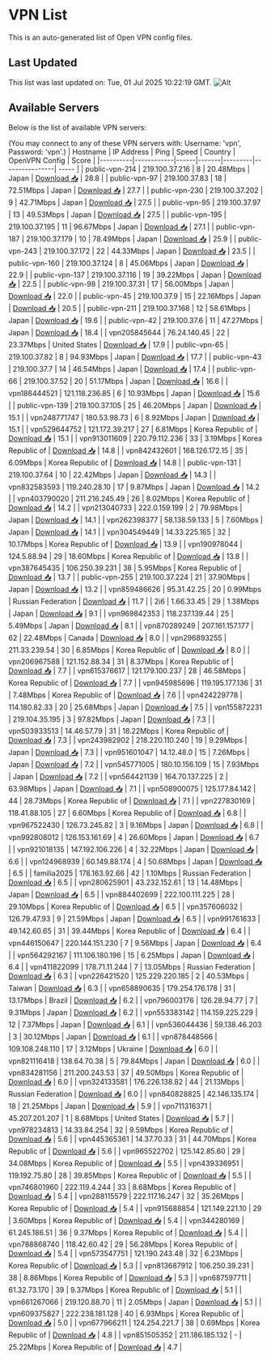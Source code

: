 # VPN List

This is an auto-generated list of Open VPN config files.

## Last Updated

This list was last updated on: Tue, 01 Jul 2025 10:22:19 GMT.
![Alt](https://repobeats.axiom.co/api/embed/186b98318ef1479477931607c1ad7d823f12451f.svg "Repobeats analytics image")

## Available Servers

Below is the list of available VPN servers:

(You may connect to any of these VPN servers with: Username: 'vpn', Password: 'vpn'.)
| Hostname | IP Address | Ping | Speed | Country | OpenVPN Config | Score |
|----------|------------|------|-------|---------|----------------| ----- |
| public-vpn-214 | 219.100.37.216 | 8 | 20.48Mbps | Japan | [Download 📥](./configs/server_0_JP.ovpn) | 28.8 |
| public-vpn-97 | 219.100.37.83 | 18 | 72.51Mbps | Japan | [Download 📥](./configs/server_1_JP.ovpn) | 27.7 |
| public-vpn-230 | 219.100.37.202 | 9 | 42.71Mbps | Japan | [Download 📥](./configs/server_2_JP.ovpn) | 27.5 |
| public-vpn-95 | 219.100.37.97 | 13 | 49.53Mbps | Japan | [Download 📥](./configs/server_3_JP.ovpn) | 27.5 |
| public-vpn-195 | 219.100.37.195 | 11 | 96.67Mbps | Japan | [Download 📥](./configs/server_4_JP.ovpn) | 27.1 |
| public-vpn-187 | 219.100.37.179 | 10 | 78.49Mbps | Japan | [Download 📥](./configs/server_5_JP.ovpn) | 25.9 |
| public-vpn-243 | 219.100.37.172 | 22 | 44.33Mbps | Japan | [Download 📥](./configs/server_6_JP.ovpn) | 23.5 |
| public-vpn-160 | 219.100.37.124 | 8 | 45.06Mbps | Japan | [Download 📥](./configs/server_7_JP.ovpn) | 22.9 |
| public-vpn-137 | 219.100.37.116 | 19 | 39.22Mbps | Japan | [Download 📥](./configs/server_8_JP.ovpn) | 22.5 |
| public-vpn-98 | 219.100.37.31 | 17 | 56.00Mbps | Japan | [Download 📥](./configs/server_9_JP.ovpn) | 22.0 |
| public-vpn-45 | 219.100.37.9 | 15 | 22.16Mbps | Japan | [Download 📥](./configs/server_10_JP.ovpn) | 20.5 |
| public-vpn-211 | 219.100.37.168 | 12 | 58.61Mbps | Japan | [Download 📥](./configs/server_11_JP.ovpn) | 19.6 |
| public-vpn-42 | 219.100.37.6 | 11 | 47.27Mbps | Japan | [Download 📥](./configs/server_12_JP.ovpn) | 18.4 |
| vpn205845644 | 76.24.140.45 | 22 | 23.37Mbps | United States | [Download 📥](./configs/server_13_US.ovpn) | 17.9 |
| public-vpn-65 | 219.100.37.82 | 8 | 94.93Mbps | Japan | [Download 📥](./configs/server_14_JP.ovpn) | 17.7 |
| public-vpn-43 | 219.100.37.7 | 14 | 46.54Mbps | Japan | [Download 📥](./configs/server_15_JP.ovpn) | 17.4 |
| public-vpn-66 | 219.100.37.52 | 20 | 51.17Mbps | Japan | [Download 📥](./configs/server_16_JP.ovpn) | 16.6 |
| vpn186444521 | 121.118.236.85 | 6 | 10.93Mbps | Japan | [Download 📥](./configs/server_17_JP.ovpn) | 15.6 |
| public-vpn-139 | 219.100.37.105 | 25 | 46.20Mbps | Japan | [Download 📥](./configs/server_18_JP.ovpn) | 15.1 |
| vpn248771747 | 180.53.98.73 | 6 | 8.92Mbps | Japan | [Download 📥](./configs/server_19_JP.ovpn) | 15.1 |
| vpn529644752 | 121.172.39.217 | 27 | 6.81Mbps | Korea Republic of | [Download 📥](./configs/server_20_KR.ovpn) | 15.1 |
| vpn913011609 | 220.79.112.236 | 33 | 3.19Mbps | Korea Republic of | [Download 📥](./configs/server_21_KR.ovpn) | 14.8 |
| vpn842432601 | 168.126.172.15 | 35 | 6.09Mbps | Korea Republic of | [Download 📥](./configs/server_22_KR.ovpn) | 14.8 |
| public-vpn-131 | 219.100.37.64 | 10 | 22.42Mbps | Japan | [Download 📥](./configs/server_23_JP.ovpn) | 14.3 |
| vpn832583593 | 119.240.28.10 | 17 | 9.87Mbps | Japan | [Download 📥](./configs/server_24_JP.ovpn) | 14.2 |
| vpn403790020 | 211.216.245.49 | 26 | 8.02Mbps | Korea Republic of | [Download 📥](./configs/server_25_KR.ovpn) | 14.2 |
| vpn213040733 | 222.0.159.199 | 2 | 79.98Mbps | Japan | [Download 📥](./configs/server_26_JP.ovpn) | 14.1 |
| vpn262398377 | 58.138.59.133 | 5 | 7.60Mbps | Japan | [Download 📥](./configs/server_27_JP.ovpn) | 14.1 |
| vpn304549449 | 14.33.225.165 | 32 | 10.17Mbps | Korea Republic of | [Download 📥](./configs/server_28_KR.ovpn) | 13.9 |
| vpn190978044 | 124.5.88.94 | 29 | 18.60Mbps | Korea Republic of | [Download 📥](./configs/server_29_KR.ovpn) | 13.8 |
| vpn387645435 | 106.250.39.231 | 38 | 5.95Mbps | Korea Republic of | [Download 📥](./configs/server_30_KR.ovpn) | 13.7 |
| public-vpn-255 | 219.100.37.224 | 21 | 37.90Mbps | Japan | [Download 📥](./configs/server_31_JP.ovpn) | 13.2 |
| vpn859486626 | 95.31.42.25 | 20 | 0.99Mbps | Russian Federation | [Download 📥](./configs/server_32_RU.ovpn) | 11.7 |
| 2i6 | 1.66.33.45 | 29 | 1.38Mbps | Japan | [Download 📥](./configs/server_33_JP.ovpn) | 9.1 |
| vpn969842353 | 118.237.139.44 | 25 | 5.49Mbps | Japan | [Download 📥](./configs/server_34_JP.ovpn) | 8.1 |
| vpn870289249 | 207.161.157.177 | 62 | 22.48Mbps | Canada | [Download 📥](./configs/server_35_CA.ovpn) | 8.0 |
| vpn296893255 | 211.33.239.54 | 30 | 6.85Mbps | Korea Republic of | [Download 📥](./configs/server_36_KR.ovpn) | 8.0 |
| vpn206967588 | 121.152.88.34 | 31 | 8.37Mbps | Korea Republic of | [Download 📥](./configs/server_37_KR.ovpn) | 7.7 |
| vpn615376617 | 121.179.100.237 | 28 | 46.58Mbps | Korea Republic of | [Download 📥](./configs/server_38_KR.ovpn) | 7.7 |
| vpn945985696 | 119.195.177.136 | 31 | 7.48Mbps | Korea Republic of | [Download 📥](./configs/server_39_KR.ovpn) | 7.6 |
| vpn424229778 | 114.180.82.33 | 20 | 25.68Mbps | Japan | [Download 📥](./configs/server_40_JP.ovpn) | 7.5 |
| vpn155872231 | 219.104.35.195 | 3 | 97.82Mbps | Japan | [Download 📥](./configs/server_41_JP.ovpn) | 7.3 |
| vpn503933513 | 14.46.57.79 | 31 | 18.22Mbps | Korea Republic of | [Download 📥](./configs/server_42_KR.ovpn) | 7.3 |
| vpn243982902 | 218.220.110.240 | 19 | 9.29Mbps | Japan | [Download 📥](./configs/server_43_JP.ovpn) | 7.3 |
| vpn951601047 | 14.12.48.0 | 15 | 7.26Mbps | Japan | [Download 📥](./configs/server_44_JP.ovpn) | 7.2 |
| vpn545771005 | 180.10.156.109 | 15 | 7.93Mbps | Japan | [Download 📥](./configs/server_45_JP.ovpn) | 7.2 |
| vpn564421139 | 164.70.137.225 | 2 | 63.98Mbps | Japan | [Download 📥](./configs/server_46_JP.ovpn) | 7.1 |
| vpn508900075 | 125.177.84.142 | 44 | 28.73Mbps | Korea Republic of | [Download 📥](./configs/server_47_KR.ovpn) | 7.1 |
| vpn227830169 | 118.41.88.105 | 27 | 6.60Mbps | Korea Republic of | [Download 📥](./configs/server_48_KR.ovpn) | 6.8 |
| vpn967522430 | 126.73.245.82 | 3 | 9.16Mbps | Japan | [Download 📥](./configs/server_49_JP.ovpn) | 6.8 |
| vpn992808012 | 126.153.161.69 | 4 | 26.60Mbps | Japan | [Download 📥](./configs/server_50_JP.ovpn) | 6.7 |
| vpn921018135 | 147.192.106.226 | 4 | 32.22Mbps | Japan | [Download 📥](./configs/server_51_JP.ovpn) | 6.6 |
| vpn124968939 | 60.149.88.174 | 4 | 50.68Mbps | Japan | [Download 📥](./configs/server_52_JP.ovpn) | 6.5 |
| familia2025 | 178.163.92.66 | 42 | 1.10Mbps | Russian Federation | [Download 📥](./configs/server_53_RU.ovpn) | 6.5 |
| vpn280625901 | 43.232.152.61 | 13 | 14.48Mbps | Japan | [Download 📥](./configs/server_54_JP.ovpn) | 6.5 |
| vpn884402699 | 222.100.111.225 | 28 | 29.10Mbps | Korea Republic of | [Download 📥](./configs/server_55_KR.ovpn) | 6.5 |
| vpn357606032 | 126.79.47.93 | 9 | 21.59Mbps | Japan | [Download 📥](./configs/server_56_JP.ovpn) | 6.5 |
| vpn991761633 | 49.142.60.65 | 31 | 39.44Mbps | Korea Republic of | [Download 📥](./configs/server_57_KR.ovpn) | 6.4 |
| vpn446150647 | 220.144.151.230 | 7 | 9.56Mbps | Japan | [Download 📥](./configs/server_58_JP.ovpn) | 6.4 |
| vpn564292167 | 111.106.180.196 | 15 | 6.25Mbps | Japan | [Download 📥](./configs/server_59_JP.ovpn) | 6.4 |
| vpn411822099 | 178.71.11.244 | 7 | 13.05Mbps | Russian Federation | [Download 📥](./configs/server_60_RU.ovpn) | 6.3 |
| vpn226421520 | 125.229.220.185 | 2 | 40.53Mbps | Taiwan | [Download 📥](./configs/server_61_TW.ovpn) | 6.3 |
| vpn658890635 | 179.254.176.178 | 31 | 13.17Mbps | Brazil | [Download 📥](./configs/server_62_BR.ovpn) | 6.2 |
| vpn796003176 | 126.28.94.77 | 7 | 9.31Mbps | Japan | [Download 📥](./configs/server_63_JP.ovpn) | 6.2 |
| vpn553383142 | 114.159.225.229 | 12 | 7.37Mbps | Japan | [Download 📥](./configs/server_64_JP.ovpn) | 6.1 |
| vpn536044436 | 59.138.46.203 | 3 | 30.12Mbps | Japan | [Download 📥](./configs/server_65_JP.ovpn) | 6.1 |
| vpn878448566 | 109.108.248.110 | 17 | 3.12Mbps | Ukraine | [Download 📥](./configs/server_66_UA.ovpn) | 6.0 |
| vpn821116418 | 138.64.70.38 | 5 | 79.84Mbps | Japan | [Download 📥](./configs/server_67_JP.ovpn) | 6.0 |
| vpn834281156 | 211.200.243.53 | 37 | 49.50Mbps | Korea Republic of | [Download 📥](./configs/server_68_KR.ovpn) | 6.0 |
| vpn324133581 | 176.226.138.82 | 44 | 21.13Mbps | Russian Federation | [Download 📥](./configs/server_69_RU.ovpn) | 6.0 |
| vpn840828825 | 42.146.135.174 | 18 | 21.25Mbps | Japan | [Download 📥](./configs/server_70_JP.ovpn) | 5.9 |
| vpn711316371 | 45.207.201.207 | 1 | 8.68Mbps | United States | [Download 📥](./configs/server_71_US.ovpn) | 5.7 |
| vpn978234813 | 14.33.84.254 | 32 | 9.59Mbps | Korea Republic of | [Download 📥](./configs/server_72_KR.ovpn) | 5.6 |
| vpn445365361 | 14.37.70.33 | 31 | 44.70Mbps | Korea Republic of | [Download 📥](./configs/server_73_KR.ovpn) | 5.6 |
| vpn965522702 | 125.142.85.60 | 29 | 34.08Mbps | Korea Republic of | [Download 📥](./configs/server_74_KR.ovpn) | 5.5 |
| vpn439336951 | 119.192.75.80 | 28 | 39.85Mbps | Korea Republic of | [Download 📥](./configs/server_75_KR.ovpn) | 5.5 |
| vpn746801960 | 222.119.4.244 | 33 | 8.68Mbps | Korea Republic of | [Download 📥](./configs/server_76_KR.ovpn) | 5.4 |
| vpn288115579 | 222.117.16.247 | 32 | 35.26Mbps | Korea Republic of | [Download 📥](./configs/server_77_KR.ovpn) | 5.4 |
| vpn915688854 | 121.149.221.10 | 29 | 3.60Mbps | Korea Republic of | [Download 📥](./configs/server_78_KR.ovpn) | 5.4 |
| vpn344280169 | 61.245.186.51 | 36 | 9.37Mbps | Korea Republic of | [Download 📥](./configs/server_79_KR.ovpn) | 5.4 |
| vpn788868740 | 118.42.60.42 | 29 | 56.28Mbps | Korea Republic of | [Download 📥](./configs/server_80_KR.ovpn) | 5.4 |
| vpn573547751 | 121.190.243.48 | 32 | 6.23Mbps | Korea Republic of | [Download 📥](./configs/server_81_KR.ovpn) | 5.3 |
| vpn813687912 | 106.250.39.231 | 38 | 8.86Mbps | Korea Republic of | [Download 📥](./configs/server_82_KR.ovpn) | 5.3 |
| vpn687597711 | 61.32.73.170 | 39 | 9.37Mbps | Korea Republic of | [Download 📥](./configs/server_83_KR.ovpn) | 5.1 |
| vpn661267066 | 219.120.88.70 | 11 | 2.05Mbps | Japan | [Download 📥](./configs/server_84_JP.ovpn) | 5.1 |
| vpn609375827 | 222.238.181.128 | 40 | 6.93Mbps | Korea Republic of | [Download 📥](./configs/server_85_KR.ovpn) | 5.0 |
| vpn677966211 | 124.254.221.7 | 38 | 0.69Mbps | Korea Republic of | [Download 📥](./configs/server_86_KR.ovpn) | 4.8 |
| vpn851505352 | 211.186.185.132 | - | 25.22Mbps | Korea Republic of | [Download 📥](./configs/server_87_KR.ovpn) | 4.7 |
